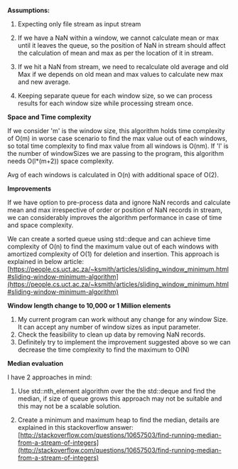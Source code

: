 **Assumptions:**

1. Expecting only file stream as input stream

2. If we have a NaN within a window, we cannot calculate mean or max until it leaves the queue, so the position of NaN in stream should affect the calculation of mean and max as per the location of it in stream.

3. If we hit a NaN from stream, we need to recalculate old average and old Max if we depends on old  mean and max values to calculate  new max and new average.

4. Keeping separate queue for each window size, so we can process results for each window size while processing stream once.


**Space and Time complexity**

If we consider 'm' is the window size, this algorithm holds time complexity of O(m) in worse case scenario to find the max value out of each windows, so total time complexity to find max value from all windows is O(nm). If 'l' is the number of windowSizes we are passing to the program, this algorithm needs O(l*(m+2)) space complexity.

Avg of each windows is calculated in O(n) with additional space of O(2).

**Improvements**

If we have option to pre-process data and ignore NaN records and calculate mean and max irrespective of order or position of NaN records in stream, we can considerably improves the algorithm performance in case of time and space complexity.

We can create a sorted queue using std::deque and can achieve time complexity of O(n) to find the maximum value  out of each  windows with amortized complexity of O(1)  for deletion and insertion.  This approach is explained in below article:
[https://people.cs.uct.ac.za/~ksmith/articles/sliding_window_minimum.html#sliding-window-minimum-algorithm](https://people.cs.uct.ac.za/~ksmith/articles/sliding_window_minimum.html#sliding-window-minimum-algorithm)

**Window length change to 10,000 or 1 Million elements**
 
1. My current program can work without any change for any window Size. It  can accept any number of window sizes as input parameter.
2. Check the feasibility to clean up data by removing NaN records.
2. Definitely try to implement the improvement suggested above so we can decrease the time complexity to find the maximum to O(N)

**Median evaluation** 

I have 2 approaches in mind:

1. Use std::nth_element algorithm over the the std::deque and find the median, if size of queue grows this approach may not be suitable and this may not be a scalable solution.

2. Create a minimum and maximum heap to find the median, details are explained in this stackoverflow answer:
[http://stackoverflow.com/questions/10657503/find-running-median-from-a-stream-of-integers](http://stackoverflow.com/questions/10657503/find-running-median-from-a-stream-of-integers)


